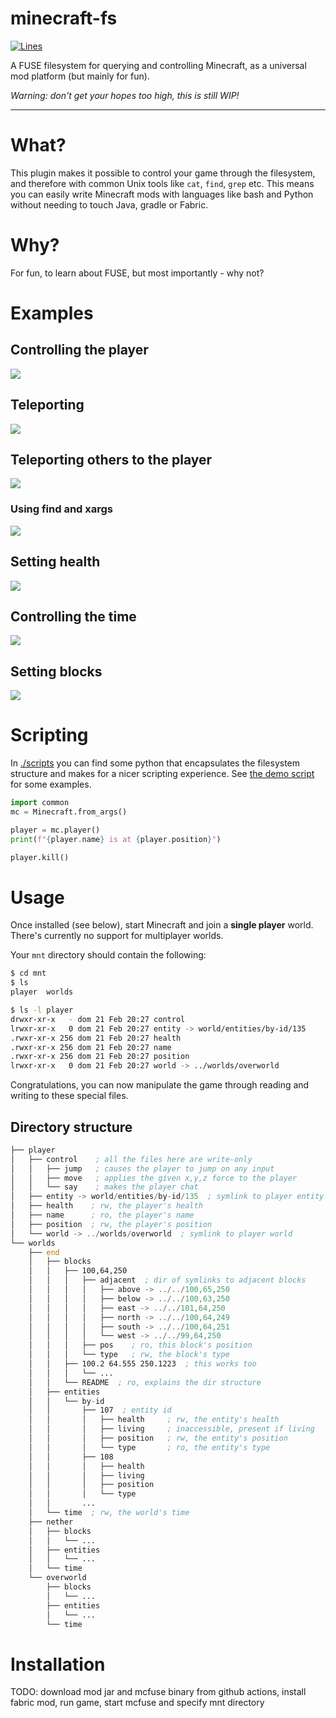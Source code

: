 # minecraft-fs

[![Lines](https://tokei.rs/b1/github/DomWilliams0/minecraft-fs)](https://github.com/XAMPPRocky/tokei)

A FUSE filesystem for querying and controlling Minecraft, as a universal mod platform (but mainly
for fun).

*Warning: don't get your hopes too high, this is still WIP!*

* * *


# What?

This plugin makes it possible to control your game through the filesystem, and therefore with common
Unix tools like `cat`, `find`, `grep` etc. This means you can easily write Minecraft mods with 
languages like bash and Python without needing to touch Java, gradle or Fabric.

# Why?

For fun, to learn about FUSE, but most importantly - why not?

# Examples

## Controlling the player
<img src=".gifs/control.gif" />

## Teleporting
<img src=".gifs/teleport.gif" />

## Teleporting others to the player
<img src=".gifs/teleport-other.gif" />

### Using find and xargs
<img src=".gifs/teleport-all.gif" />

## Setting health
<img src=".gifs/health.gif" />

## Controlling the time
<img src=".gifs/world-time.gif" />

## Setting blocks
<img src=".gifs/set-block.gif" />

# Scripting

In [./scripts](./scripts) you can find some python that encapsulates the filesystem structure and
makes for a nicer scripting experience. See [the demo script](./scripts/demo.py) for some examples.

```python
import common
mc = Minecraft.from_args()

player = mc.player()
print(f"{player.name} is at {player.position}")

player.kill()
```

# Usage

Once installed (see below), start Minecraft and join a **single player** world. There's currently no
support for multiplayer worlds.

Your `mnt` directory should contain the following:

```bash
$ cd mnt
$ ls
player  worlds

$ ls -l player
drwxr-xr-x   - dom 21 Feb 20:27 control
lrwxr-xr-x   0 dom 21 Feb 20:27 entity -> world/entities/by-id/135
.rwxr-xr-x 256 dom 21 Feb 20:27 health
.rwxr-xr-x 256 dom 21 Feb 20:27 name
.rwxr-xr-x 256 dom 21 Feb 20:27 position
lrwxr-xr-x   0 dom 21 Feb 20:27 world -> ../worlds/overworld
```

Congratulations, you can now manipulate the game through reading and writing to these special files.

## Directory structure

```asm
├── player
│   ├── control    ; all the files here are write-only
│   │   ├── jump   ; causes the player to jump on any input
│   │   ├── move   ; applies the given x,y,z force to the player
│   │   └── say    ; makes the player chat
│   ├── entity -> world/entities/by-id/135  ; symlink to player entity
│   ├── health    ; rw, the player's health
│   ├── name      ; ro, the player's name
│   ├── position  ; rw, the player's position
│   └── world -> ../worlds/overworld  ; symlink to player world
└── worlds
    ├── end
    │   ├── blocks
    │   │   ├── 100,64,250
    │   │   │   ├── adjacent  ; dir of symlinks to adjacent blocks
    │   │   │   │   ├── above -> ../../100,65,250
    │   │   │   │   ├── below -> ../../100,63,250
    │   │   │   │   ├── east -> ../../101,64,250
    │   │   │   │   ├── north -> ../../100,64,249
    │   │   │   │   ├── south -> ../../100,64,251
    │   │   │   │   └── west -> ../../99,64,250
    │   │   │   ├── pos    ; ro, this block's position
    │   │   │   └── type   ; rw, the block's type
    │   │   ├── 100.2 64.555 250.1223  ; this works too
    │   │   │   └── ...
    │   │   └── README  ; ro, explains the dir structure
    │   ├── entities
    │   │   └── by-id
    │   │       ├── 107  ; entity id
    │   │       │   ├── health     ; rw, the entity's health
    │   │       │   ├── living     ; inaccessible, present if living
    │   │       │   ├── position   ; rw, the entity's position
    │   │       │   └── type       ; ro, the entity's type
    │   │       ├── 108
    │   │       │   ├── health
    │   │       │   ├── living
    │   │       │   ├── position
    │   │       │   └── type
    │   │       ...
    │   └── time  ; rw, the world's time
    ├── nether
    │   ├── blocks
    │   │   └── ...
    │   ├── entities
    │   │   └── ...
    │   └── time
    └── overworld
        ├── blocks
        │   └── ...
        ├── entities
        │   └── ...
        └── time
```

# Installation

TODO: download mod jar and mcfuse binary from github actions, install fabric mod, run game, start
mcfuse and specify mnt directory

